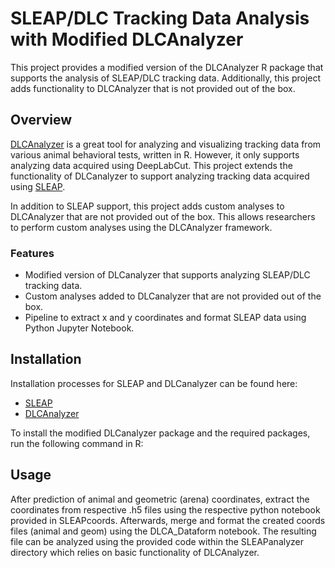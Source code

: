 # **SLEAP/DLC Tracking Data Analysis with Modified DLCAnalyzer**

This project provides a modified version of the DLCAnalyzer R package that supports the analysis of SLEAP/DLC tracking data. Additionally, this project adds functionality to DLCAnalyzer that is not provided out of the box.

## Overview

[DLCAnalyzer](https://github.com/ETHZ-INS/DLCAnalyzer) is a great tool for analyzing and visualizing tracking data from various animal behavioral tests, written in R. However, it only supports analyzing data acquired using DeepLabCut. This project extends the functionality of DLCanalyzer to support analyzing tracking data acquired using [SLEAP](https://sleap.ai).

In addition to SLEAP support, this project adds custom analyses to DLCAnalyzer that are not provided out of the box. This allows researchers to perform custom analyses using the DLCAnalyzer framework.

### Features

* Modified version of DLCanalyzer that supports analyzing SLEAP/DLC tracking data.
* Custom analyses added to DLCanalyzer that are not provided out of the box.
* Pipeline to extract x and y coordinates and format SLEAP data using Python Jupyter Notebook.

## Installation

Installation processes for SLEAP and DLCanalyzer can be found here:
* [SLEAP](https://sleap.ai/installation.html)
* [DLCAnalyzer](https://github.com/ETHZ-INS/DLCAnalyzer#getting-started)

To install the modified DLCanalyzer package and the required packages, run the following command in R:

## Usage

After prediction of animal and geometric (arena) coordinates, extract the coordinates from respective .h5 files using the respective python notebook provided in SLEAPcoords.
Afterwards, merge and format the created coords files (animal and geom) using the DLCA_Dataform notebook.
The resulting file can be analyzed using the provided code within the SLEAPanalyzer directory which relies on basic functionality of DLCAnalyzer.

